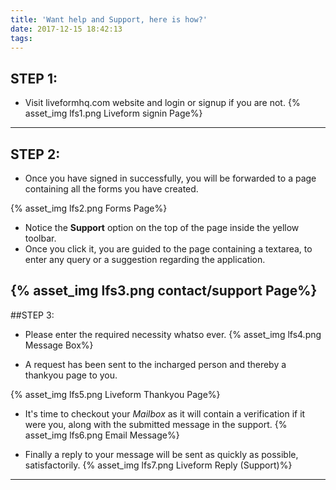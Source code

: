 ```yaml
---
title: 'Want help and Support, here is how?'
date: 2017-12-15 18:42:13
tags:
---
```


## STEP 1:

* Visit liveformhq.com website and login or signup if you are not.
{% asset_img lfs1.png Liveform signin Page%}
---

## STEP 2:
 
* Once you have signed in successfully, you will be forwarded to a page containing all the forms you have created.

{% asset_img lfs2.png Forms Page%}

* Notice the **Support** option on the top of the page inside the yellow toolbar.
* Once you click it, you are guided to the page containing a textarea, to enter any query or a suggestion regarding the application.

{% asset_img lfs3.png contact/support Page%}
---

##STEP 3:

* Please enter the required necessity whatso ever.
{% asset_img lfs4.png Message Box%}

* A request has been sent to the incharged person and thereby a thankyou page to you.

{% asset_img lfs5.png Liveform Thankyou Page%}

* It's time to checkout your *Mailbox* as it will contain a verification if it were you, along with the submitted message in the support.
{% asset_img lfs6.png Email Message%}

* Finally a reply to your message will be sent as quickly as possible, satisfactorily.
{% asset_img lfs7.png Liveform Reply (Support)%}
-----